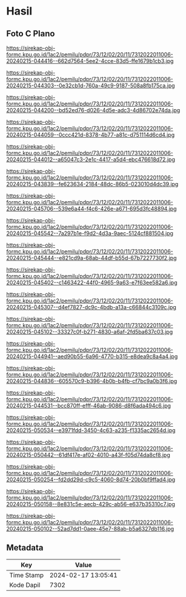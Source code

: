 # Hasil

## Foto C Plano

https://sirekap-obj-formc.kpu.go.id/1ac2/pemilu/pdpr/73/12/02/20/11/7312022011006-20240215-044416--662d7564-5ee2-4cce-83d5-ffe1679b1cb3.jpg

https://sirekap-obj-formc.kpu.go.id/1ac2/pemilu/pdpr/73/12/02/20/11/7312022011006-20240215-044303--0e32cb1d-760a-49c9-9187-508a8fb175ca.jpg

https://sirekap-obj-formc.kpu.go.id/1ac2/pemilu/pdpr/73/12/02/20/11/7312022011006-20240215-044200--bd52ed76-d026-4d5e-adc3-4d86702e74da.jpg

https://sirekap-obj-formc.kpu.go.id/1ac2/pemilu/pdpr/73/12/02/20/11/7312022011006-20240215-044059--0ccc421d-8378-4b77-a81c-d751114d6cd4.jpg

https://sirekap-obj-formc.kpu.go.id/1ac2/pemilu/pdpr/73/12/02/20/11/7312022011006-20240215-044012--a65047c3-2e1c-4417-a5d4-ebc476618d72.jpg

https://sirekap-obj-formc.kpu.go.id/1ac2/pemilu/pdpr/73/12/02/20/11/7312022011006-20240215-043839--fe623634-2184-48dc-86b5-023010d4dc39.jpg

https://sirekap-obj-formc.kpu.go.id/1ac2/pemilu/pdpr/73/12/02/20/11/7312022011006-20240215-045706--539e6a44-f4c6-426e-a671-695d3fc48894.jpg

https://sirekap-obj-formc.kpu.go.id/1ac2/pemilu/pdpr/73/12/02/20/11/7312022011006-20240215-045542--7a297b1e-f9d2-4d3a-9aec-5124cf881504.jpg

https://sirekap-obj-formc.kpu.go.id/1ac2/pemilu/pdpr/73/12/02/20/11/7312022011006-20240215-045444--e821cd9a-68ab-44df-b55d-67b7227730f2.jpg

https://sirekap-obj-formc.kpu.go.id/1ac2/pemilu/pdpr/73/12/02/20/11/7312022011006-20240215-045402--c1463422-44f0-4965-9a63-e7f63ee582a6.jpg

https://sirekap-obj-formc.kpu.go.id/1ac2/pemilu/pdpr/73/12/02/20/11/7312022011006-20240215-045307--d4ef7827-dc9c-4bdb-a13a-c66844c3109c.jpg

https://sirekap-obj-formc.kpu.go.id/1ac2/pemilu/pdpr/73/12/02/20/11/7312022011006-20240215-045102--33327c0f-b271-4830-a6af-2fd5ba637c03.jpg

https://sirekap-obj-formc.kpu.go.id/1ac2/pemilu/pdpr/73/12/02/20/11/7312022011006-20240215-044941--aed90b55-6a96-4770-b315-e8dea9c8a4a4.jpg

https://sirekap-obj-formc.kpu.go.id/1ac2/pemilu/pdpr/73/12/02/20/11/7312022011006-20240215-044836--605570c9-b396-4b0b-b4fb-cf7bc9a0b3f6.jpg

https://sirekap-obj-formc.kpu.go.id/1ac2/pemilu/pdpr/73/12/02/20/11/7312022011006-20240215-044531--bcc870ff-efff-46ab-9086-d8f6ada494c6.jpg

https://sirekap-obj-formc.kpu.go.id/1ac2/pemilu/pdpr/73/12/02/20/11/7312022011006-20240215-050534--e3971fdd-3450-4c63-a235-f1335ac2654d.jpg

https://sirekap-obj-formc.kpu.go.id/1ac2/pemilu/pdpr/73/12/02/20/11/7312022011006-20240215-050442--61df417e-af02-4010-a43f-f05d74da8cf8.jpg

https://sirekap-obj-formc.kpu.go.id/1ac2/pemilu/pdpr/73/12/02/20/11/7312022011006-20240215-050254--fd2dd29d-c9c5-4060-8d74-20b0bf9ffad4.jpg

https://sirekap-obj-formc.kpu.go.id/1ac2/pemilu/pdpr/73/12/02/20/11/7312022011006-20240215-050158--8e831c5e-aecb-429c-ab56-e637b35310c7.jpg

https://sirekap-obj-formc.kpu.go.id/1ac2/pemilu/pdpr/73/12/02/20/11/7312022011006-20240215-050102--52ad7dd1-0aee-45e7-88ab-b5a6327db116.jpg


## Metadata

| Key        | Value               |
| ---------- | ------------------- |
| Time Stamp | 2024-02-17 13:05:41 |
| Kode Dapil | 7302                |



